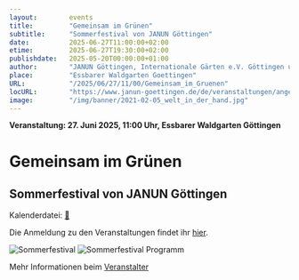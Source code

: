 ```yaml
---
layout:        events
title:         "Gemeinsam im Grünen"
subtitle:      "Sommerfestival von JANUN Göttingen"
date:          2025-06-27T11:00:00+02:00
etime:         2025-06-27T19:30:00+02:00
publishdate:   2025-05-20T00:00:00+01:00
author:        "JANUN Göttingen, Internationale Gärten e.V. Göttingen und der Lernacker Stadtsolawi Göttingen e.V. "
place:         "Essbarer Waldgarten Goettingen"
URL:           "/2025/06/27/11/00/Gemeinsam_im_Gruenen"
locURL:        "https://www.janun-goettingen.de/de/veranstaltungen/angebote-in-der-woche-der-natur/"
image:         "/img/banner/2021-02-05_welt_in_der_hand.jpg"
---
```


**Veranstaltung: 27. Juni 2025, 11:00 Uhr, Essbarer Waldgarten Göttingen**

Gemeinsam im Grünen
===========

Sommerfestival von JANUN Göttingen
-----------


Kalenderdatei: [📆](/ics/2025-06-27_11-00_gemeinsam_im_gruenen.ics)


Die Anmeldung zu den Veranstaltungen findet ihr
[hier](https://www.bingo-umweltlotterie.de/woche-der-natur/veranstaltungen).

![Sommerfestival](/img/event/2025-06-21-Woche_der_Natur.jpg)
![Sommerfestival Programm](/img/event/2025-06-27-Programm_Festival_JANUN.jpg)


Mehr Informationen beim [Veranstalter](https://www.janun-goettingen.de/de/veranstaltungen/angebote-in-der-woche-der-natur/)
